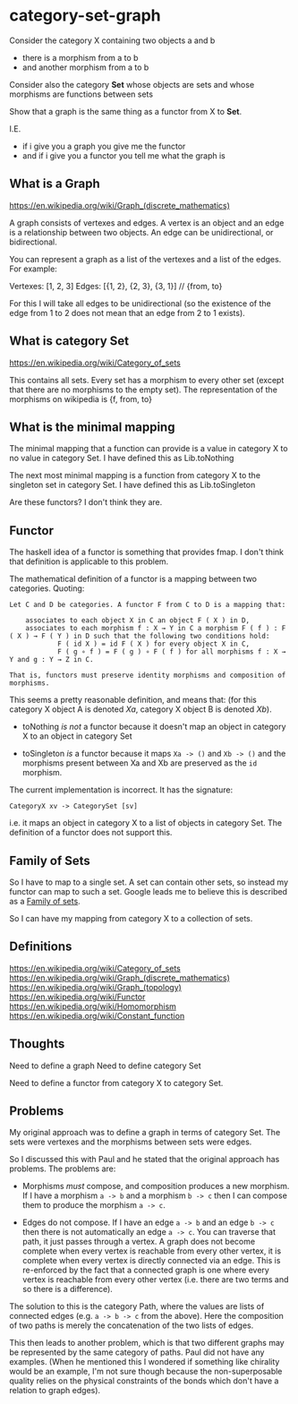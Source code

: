# category-set-graph

Consider the category X containing two objects a and b
 * there is a morphism from a to b
 * and another morphism from a to b

Consider also the category **Set** whose objects are sets and whose morphisms are functions between sets

Show that a graph is the same thing as a functor from X to **Set**.

I.E.
 * if i give you a graph you give me the functor
 * and if i give you a functor you tell me what the graph is

## What is a Graph

https://en.wikipedia.org/wiki/Graph_(discrete_mathematics)

A graph consists of vertexes and edges.
A vertex is an object and an edge is a relationship between two objects.
An edge can be unidirectional, or bidirectional.

You can represent a graph as a list of the vertexes and a list of the edges. For example:

Vertexes: [1, 2, 3]
Edges: [{1, 2}, {2, 3}, {3, 1}] // {from, to}

For this I will take all edges to be unidirectional (so the existence of the edge from 1 to 2 does not mean that an edge from 2 to 1 exists).

## What is category Set

https://en.wikipedia.org/wiki/Category_of_sets

This contains all sets.
Every set has a morphism to every other set (except that there are no morphisms to the empty set).
The representation of the morphisms on wikipedia is {f, from, to}

## What is the minimal mapping

The minimal mapping that a function can provide is a value in category X to no value in category Set.
I have defined this as Lib.toNothing

The next most minimal mapping is a function from category X to the singleton set in category Set.
I have defined this as Lib.toSingleton

Are these functors?
I don't think they are.

## Functor

The haskell idea of a functor is something that provides fmap. I don't think that definition is applicable to this problem.

The mathematical definition of a functor is a mapping between two categories. Quoting:

    Let C and D be categories. A functor F from C to D is a mapping that:

        associates to each object X in C an object F ( X ) in D,
        associates to each morphism f : X → Y in C a morphism F ( f ) : F ( X ) → F ( Y ) in D such that the following two conditions hold:
                F ( id X ) = id F ( X ) for every object X in C,
                F ( g ∘ f ) = F ( g ) ∘ F ( f ) for all morphisms f : X → Y and g : Y → Z in C.

    That is, functors must preserve identity morphisms and composition of morphisms.

This seems a pretty reasonable definition, and means that:
(for this category X object A is denoted _Xa_, category X object B is denoted _Xb_).

 * toNothing _is not_ a functor
   because it doesn't map an object in category X to an object in category Set

 * toSingleton _is_ a functor
   because it maps `Xa -> ()` and `Xb -> ()`
   and the morphisms present between Xa and Xb are preserved as the `id` morphism.

The current implementation is incorrect. It has the signature:

    CategoryX xv -> CategorySet [sv]

i.e. it maps an object in category X to a list of objects in category Set.
The definition of a functor does not support this.

## Family of Sets

So I have to map to a single set.
A set can contain other sets, so instead my functor can map to such a set.
Google leads me to believe this is described as a [Family of sets](https://en.wikipedia.org/wiki/Family_of_sets).

So I can have my mapping from category X to a collection of sets.


## Definitions

https://en.wikipedia.org/wiki/Category_of_sets
https://en.wikipedia.org/wiki/Graph_(discrete_mathematics)
https://en.wikipedia.org/wiki/Graph_(topology)
https://en.wikipedia.org/wiki/Functor
https://en.wikipedia.org/wiki/Homomorphism
https://en.wikipedia.org/wiki/Constant_function

## Thoughts

Need to define a graph
Need to define category Set

Need to define a functor from category X to category Set.

## Problems

My original approach was to define a graph in terms of category Set.
The sets were vertexes and the morphisms between sets were edges.

So I discussed this with Paul and he stated that the original approach has problems.
The problems are:

 * Morphisms _must_ compose, and composition produces a new morphism.
   If I have a morphism `a -> b` and a morphism `b -> c` then I can compose them to produce the morphism `a -> c`.

 * Edges do not compose.
   If I have an edge `a -> b` and an edge `b -> c` then there is not automatically an edge `a -> c`.
   You can traverse that path, it just passes through a vertex.
   A graph does not become complete when every vertex is reachable from every other vertex, it is complete when every vertex is directly connected via an edge.
   This is re-enforced by the fact that a connected graph is one where every vertex is reachable from every other vertex (i.e. there are two terms and so there is a difference).

The solution to this is the category Path, where the values are lists of
connected edges (e.g. `a -> b -> c` from the above). Here the composition of
two paths is merely the concatenation of the two lists of edges.

This then leads to another problem, which is that two different graphs may be
represented by the same category of paths. Paul did not have any examples.
(When he mentioned this I wondered if something like chirality would be an
example, I'm not sure though because the non-superposable quality relies on the
physical constraints of the bonds which don't have a relation to graph edges).
